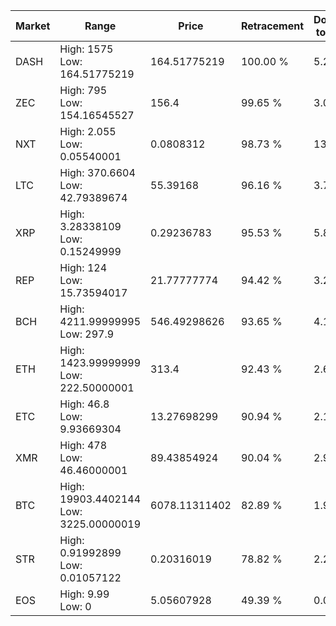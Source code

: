 | Market | Range | Price| Retracement | Doubles to 50% |
| --- | --- | --- | --- | --- |
| DASH | High: 1575<br />Low: 164.51775219 | 164.51775219 | 100.00 % | 5.29 |
| ZEC | High: 795<br />Low: 154.16545527 | 156.4 | 99.65 % | 3.03 |
| NXT | High: 2.055<br />Low: 0.05540001 | 0.0808312 | 98.73 % | 13.05 |
| LTC | High: 370.6604<br />Low: 42.79389674 | 55.39168 | 96.16 % | 3.73 |
| XRP | High: 3.28338109<br />Low: 0.15249999 | 0.29236783 | 95.53 % | 5.88 |
| REP | High: 124<br />Low: 15.73594017 | 21.77777774 | 94.42 % | 3.21 |
| BCH | High: 4211.99999995<br />Low: 297.9 | 546.49298626 | 93.65 % | 4.13 |
| ETH | High: 1423.99999999<br />Low: 222.50000001 | 313.4 | 92.43 % | 2.63 |
| ETC | High: 46.8<br />Low: 9.93669304 | 13.27698299 | 90.94 % | 2.14 |
| XMR | High: 478<br />Low: 46.46000001 | 89.43854924 | 90.04 % | 2.93 |
| BTC | High: 19903.4402144<br />Low: 3225.00000019 | 6078.11311402 | 82.89 % | 1.90 |
| STR | High: 0.91992899<br />Low: 0.01057122 | 0.20316019 | 78.82 % | 2.29 |
| EOS | High: 9.99<br />Low: 0 | 5.05607928 | 49.39 % | 0.00 |
